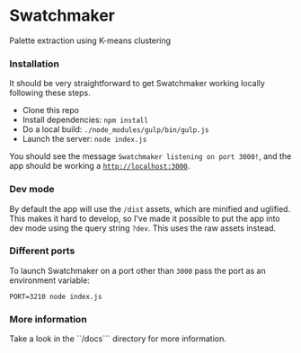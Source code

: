 # Swatchmaker

Palette extraction using K-means clustering

### Installation

It should be very straightforward to get Swatchmaker working locally following these steps.

 * Clone this repo
 * Install dependencies: `npm install`
 * Do a local build: `./node_modules/gulp/bin/gulp.js`
 * Launch the server: `node index.js`

You should see the message `Swatchmaker listening on port 3000!`, and the app should be working a [`http://localhost:3000`](http://localhost:3000).

### Dev mode

By default the app will use the `/dist` assets, which are minified and uglified. This makes it hard to develop, so I've made it possible to put the app into dev mode using the query string `?dev`. This uses the raw assets instead.

### Different ports

To launch Swatchmaker on a port other than `3000` pass the port as an environment variable:

```
PORT=3210 node index.js
```

### More information

Take a look in the ``/docs``` directory for more information.
